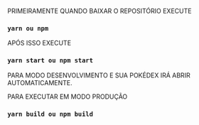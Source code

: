 PRIMEIRAMENTE QUANDO BAIXAR O REPOSITÓRIO EXECUTE

### `yarn ou npm`

APÓS ISSO EXECUTE

### `yarn start ou npm start`

PARA MODO DESENVOLVIMENTO
E SUA POKÉDEX IRÁ ABRIR AUTOMATICAMENTE.

PARA EXECUTAR EM MODO PRODUÇÃO

### `yarn build ou npm build`
